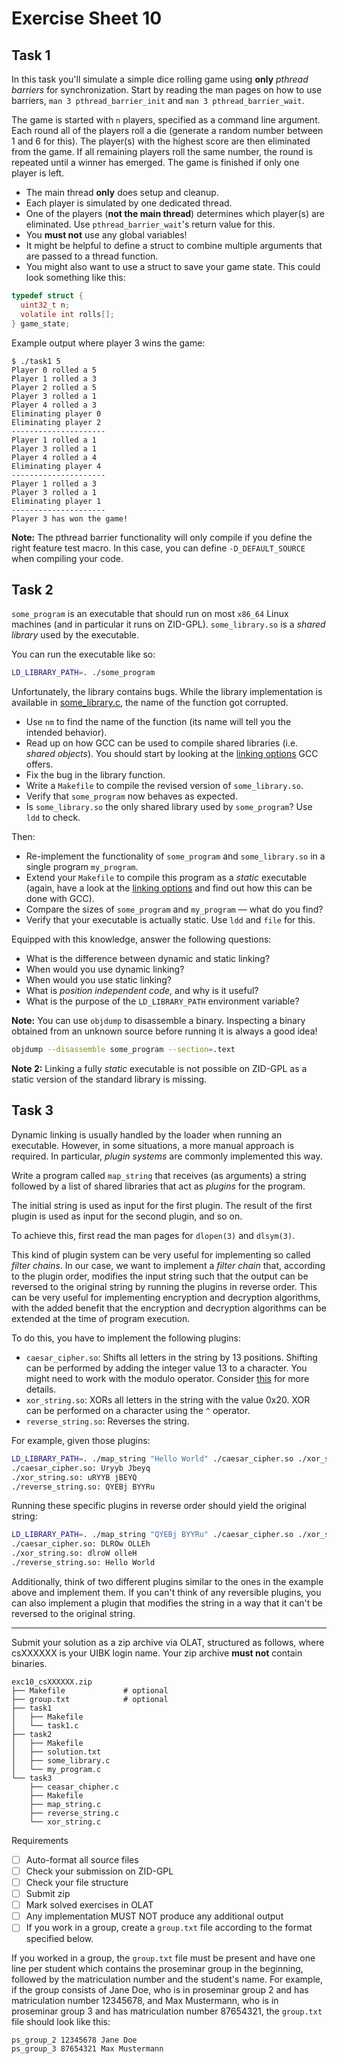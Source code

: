 # Exercise Sheet 10

## Task 1

In this task you'll simulate a simple dice rolling game using **only** *pthread barriers* for synchronization.
Start by reading the man pages on how to use barriers, `man 3 pthread_barrier_init` and `man 3 pthread_barrier_wait`.

The game is started with `n` players, specified as a command line argument.
Each round all of the players roll a die (generate a random number between 1 and 6 for this).
The player(s) with the highest score are then eliminated from the game.
If all remaining players roll the same number, the round is repeated until a winner has emerged.
The game is finished if only one player is left.

- The main thread **only** does setup and cleanup.
- Each player is simulated by one dedicated thread.
- One of the players (**not the main thread**) determines which player(s) are eliminated.
  Use `pthread_barrier_wait`'s return value for this.
- You **must not** use any global variables!
- It might be helpful to define a struct to combine multiple arguments that are passed to a thread function.
- You might also want to use a struct to save your game state. This could look something like this:

```c
typedef struct {
  uint32_t n;
  volatile int rolls[];
} game_state;
```

Example output where player 3 wins the game:

```
$ ./task1 5
Player 0 rolled a 5
Player 1 rolled a 3
Player 2 rolled a 5
Player 3 rolled a 1
Player 4 rolled a 3
Eliminating player 0
Eliminating player 2
---------------------
Player 1 rolled a 1
Player 3 rolled a 1
Player 4 rolled a 4
Eliminating player 4
---------------------
Player 1 rolled a 3
Player 3 rolled a 1
Eliminating player 1
---------------------
Player 3 has won the game!
```

**Note:** The pthread barrier functionality will only compile if you define the right feature test macro. In this case, you can define `-D_DEFAULT_SOURCE` when compiling your code.

## Task 2

`some_program` is an executable that should run on most `x86_64` Linux machines (and in particular it runs on ZID-GPL).
`some_library.so` is a _shared library_ used by the executable.

You can run the executable like so:

```sh
LD_LIBRARY_PATH=. ./some_program
```

Unfortunately, the library contains bugs.
While the library implementation is available in [some_library.c](some_library.c), the name of the function got corrupted.

- Use `nm` to find the name of the function (its name will tell you the intended behavior).
- Read up on how GCC can be used to compile shared libraries (i.e. _shared objects_). You should start by looking at the [linking options](https://gcc.gnu.org/onlinedocs/gcc/Link-Options.html) GCC offers.
- Fix the bug in the library function.
- Write a `Makefile` to compile the revised version of `some_library.so`.
- Verify that `some_program` now behaves as expected.
- Is `some_library.so` the only shared library used by `some_program`?
  Use `ldd` to check.

Then:

- Re-implement the functionality of `some_program` and `some_library.so` in a single program `my_program`.
- Extend your `Makefile` to compile this program as a _static_ executable (again, have a look at the [linking options](https://gcc.gnu.org/onlinedocs/gcc/Link-Options.html) and find out how this can be done with GCC).
- Compare the sizes of `some_program` and `my_program` — what do you find?
- Verify that your executable is actually static. Use `ldd` and `file` for this.

Equipped with this knowledge, answer the following questions:

- What is the difference between dynamic and static linking?
- When would you use dynamic linking?
- When would you use static linking?
- What is _position independent code_, and why is it useful?
- What is the purpose of the `LD_LIBRARY_PATH` environment variable?

**Note:** You can use `objdump` to disassemble a binary.
Inspecting a binary obtained from an unknown source before running it is always a good idea!

```sh
objdump --disassemble some_program --section=.text
```

**Note 2:** Linking a fully _static_ executable is not possible on ZID-GPL as a static version of the standard library is missing.

## Task 3

Dynamic linking is usually handled by the loader when running an executable. 
However, in some situations, a more manual approach is required. 
In particular, _plugin systems_ are commonly implemented this way.

Write a program called `map_string` that receives (as arguments) a string followed by a list of shared libraries that act as _plugins_ for the program.

The initial string is used as input for the first plugin. The result of the first plugin is used as input for the second plugin, and so on.

To achieve this, first read the man pages for `dlopen(3)` and `dlsym(3)`.

This kind of plugin system can be very useful for implementing so called _filter chains_. In our case, we want to implement a _filter chain_ that, according to the plugin order, modifies the input string such that the output can be reversed to the original string by running the plugins in reverse order. This can be very useful for implementing encryption and decryption algorithms, with the added benefit that the encryption and decryption algorithms can be extended at the time of program execution.

To do this, you have to implement the following plugins:
* `caesar_cipher.so`: Shifts all letters in the string by 13 positions. Shifting can be performed by adding the integer value 13 to a character. You might need to work with the modulo operator. Consider [this](https://en.wikipedia.org/wiki/Caesar_cipher) for more details.
* `xor_string.so`: XORs all letters in the string with the value 0x20. XOR can be performed on a character using the `^` operator.
* `reverse_string.so`: Reverses the string. 

For example, given those plugins:
```sh
LD_LIBRARY_PATH=. ./map_string "Hello World" ./caesar_cipher.so ./xor_string.so ./reverse_string.so
./caesar_cipher.so: Uryyb Jbeyq
./xor_string.so: uRYYB jBEYQ
./reverse_string.so: QYEBj BYYRu
```

Running these specific plugins in reverse order should yield the original string:
```sh 
LD_LIBRARY_PATH=. ./map_string "QYEBj BYYRu" ./caesar_cipher.so ./xor_string.so ./reverse_string.so
./caesar_cipher.so: DLROw OLLEh
./xor_string.so: dlroW olleH
./reverse_string.so: Hello World
```
Additionally, think of two different plugins similar to the ones in the example above and implement them. If you can't think of any reversible plugins, you can also implement a plugin that modifies the string in a way that it can't be reversed to the original string.

---

Submit your solution as a zip archive via OLAT, structured as follows, where csXXXXXX is your UIBK login name. Your zip archive **must not** contain binaries.

```text
exc10_csXXXXXX.zip
├── Makefile             # optional
├── group.txt            # optional
├── task1
│   ├── Makefile
│   └── task1.c
├── task2
│   ├── Makefile
│   ├── solution.txt
│   ├── some_library.c
│   └── my_program.c
└── task3
    ├── ceasar_chipher.c
    ├── Makefile
    ├── map_string.c
    ├── reverse_string.c
    └── xor_string.c
```

Requirements

- [ ] Auto-format all source files
- [ ] Check your submission on ZID-GPL
- [ ] Check your file structure
- [ ] Submit zip
- [ ] Mark solved exercises in OLAT
- [ ] Any implementation MUST NOT produce any additional output
- [ ] If you work in a group, create a `group.txt` file according to the format specified below.

If you worked in a group, the `group.txt` file must be present and have one line per student which contains the proseminar group in the beginning, followed by the matriculation number and the student's name. For example, if the group consists of Jane Doe, who is in proseminar group 2 and has matriculation number 12345678, and Max Mustermann, who is in proseminar group 3 and has matriculation number 87654321, the `group.txt` file should look like this:

```text
ps_group_2 12345678 Jane Doe
ps_group_3 87654321 Max Mustermann
```
